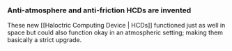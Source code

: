 
### Anti-atmosphere and anti-friction HCDs are invented

These new [[Haloctric Computing Device | HCDs]] functioned just as well in space but could also function okay in an atmospheric setting; making them basically a strict upgrade.